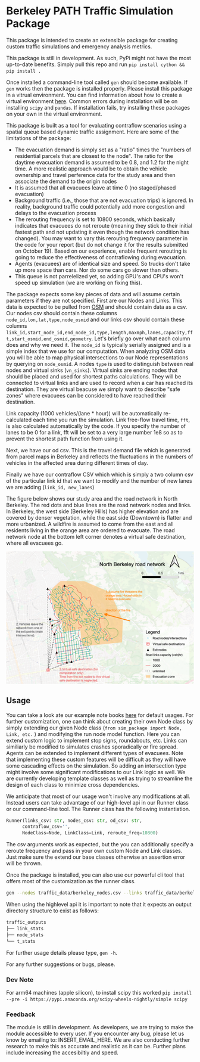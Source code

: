 # Berkeley PATH Traffic Simulation Package

This package is intended to create an extensible package for creating custom traffic simulations and emergency analysis metrics.

This package is still in development. As such, PyPi might not have the most up-to-date benefits. Simply pull this repo and run `pip install cython && pip install .` 

Once installed a command-line tool called `gen` should become available. If `gen` works then the package is installed properly. Please install this package 
in a vitrual environment. You can find information about how to create a virtual environment [here](https://docs.conda.io/projects/conda/en/latest/user-guide/tasks/manage-environments.html). Common errors during installation will be on installing `scipy` and `pandas`. If installation fails, try installing these
packages on your own in the virtual environment. 

This package is built as a tool for evaluating contraflow scenarios using a spatial queue based dynamic traffic assignment.
Here are some of the limitations of the package:

  - The evacuation demand is simply set as a "ratio" times the "numbers of residential parcels that are closest to the node". The ratio for the daytime evacuation demand is assumed to be 0.8, and 1.2 for the night time. A more realistic approach would be to obtain the vehicle ownership and travel perference data for the study area and then associate the demand to the origin nodes
  - It is assumed that all evacuees leave at time 0 (no staged/phased evacuation)
  - Background traffic (i.e., those that are not evacuation trips) is ignored. In reality, background traffic could potentially add more congestion and delays to the evacuation process
  - The rerouting frequency is set to 10800 seconds, which basically indicates that evacuees do not reroute (meaning they stick to their initial fastest path and not updating it even though the network condition has changed). You may want to vary this rerouting frequency parameter in the code for your report (but do not change it for the results submitted on October 19). Based on our experience, enable frequent rerouting is going to reduce the effectiveness of contraflowing during evacuation.
  - Agents (evacuees) are of identical size and speed. So trucks don't take up more space than cars. Nor do some cars go slower than others.
  - This queue is not parrelelized yet, so adding GPU's and CPU's won't speed up simulation (we are working on fixing this).

The package expects some key pieces of data and will assume certain parameters if they are not specified. First are our Nodes
and Links. This data is expected to be pulled from [OSM](https://www.openstreetmap.org) and should contain data as a 
csv. Our nodes csv should contain these columns `node_id,lon,lat,type,node_osmid` and our links csv should contain these 
columns `link_id,start_node_id,end_node_id,type,length,maxmph,lanes,capacity,fft,start_osmid,end_osmid,geometry`. 
Let's briefly go over what each column does and why we need it. The `node_id` is typically serially assigned and is a simple
index that we use for our computation. When analyzing OSM data you will be able to map physical intersections to our Node
representations by querying on `node_osmid`. A nodes `type` is used to distinguish between real nodes and virtual sinks (`vn_sinks`). Virtual sinks are ending nodes that should be placed and used for shortest paths calculations. They will be 
connected to virtual links and are used to record when a car has reached its destination. They are virtual beacuse we simply want to describe "safe zones" where evacuees can be considered to have reached their destination. 

Link capacity (1000 vehicles/(lane * hour)) will be automatically re-calculated each time you run the simulation. Link free-flow travel time, `fft`, is also calculated automatically by the code. If you specify the number of lanes to be 0 for a link, fft will be set to a very large number 1e8 so as to prevent the shortest path function from using it.

Next, we have our od csv. This is the travel demand file which is generated from parcel maps in Berkeley and reflects the fluctuations in the numbers of vehicles in the affected area during different times of day.

Finally we have our contraflow CSV which which is simply a two column csv of the particular link id that we want to 
modify and the number of new lanes we are adding (`link_id, new_lanes`)

The figure below shows our study area and the road network in North Berkeley. The red dots and blue lines are the road network nodes and links. In Berkeley, the west side (Berkeley Hills) has higher elevation and are covered by denser vegetation, while the east side (Downtown) is flatter and more urbanized. A wildfire is assumed to come from the east and all residents living in the orange area are ordered to evacuate. The road network node at the bottom left corner denotes a virtual safe destination, where all evacuees go.

![north berkeley road network](src/sim_package/berkeley_road_network.png)

## Usage
You can take a look ate our example note books [here](https://github.com/ucbtrans/BerkeleyTrafficSimPATH/tree/master/sim_package/examples) for default usages. For further customization, one can think about creating their own Node class by simply extending our given Node class (`from sim_package import Node, Link, etc.` ) and modifying the run node model function.
Here you can extend custom logic to implement stop signs, roundabouts, etc. Links can similiarly be modified to simulates crashes
sporadically or fire spread. Agents can be extended to implement different types of evacuees. Note that implementing these
custom features will be difficult as they will have some cascading effects on the simulation. So adding an intersection type
might involve some significant modifications to our Link logic as well. We are currently developing template classes as well
as trying to streamline the design of each class to minimize cross dependencies. 

We anticipate that most of our usage won't involve any modifications at all. Instead users can take advantage of our
high-level api in our Runner class or our command-line tool. The Runner class has the following instantiation.
```python
Runner(links_csv: str, nodes_csv: str, od_csv: str,
      contraflow_csv='',
      NodeClass=Node, LinkClass=Link, reroute_freq=10800) 
```
The csv arguments work as expected, but the you can additionally specify a reroute frequency and pass in your own custom
Node and Link classes. Just make sure the extend our base classes otherwise an assertion error will be thrown. 

Once the package is installed, you can also use our powerful cli tool that offers most of the customization as the runner 
class.
```bash
gen --nodes traffic_data/berkeley_nodes.csv --links traffic_data/berkeley_links.csv --ods traffic_data/day_time_od.csv --cf traffic_data_contraflow_scenario_1.csv   
```
When using the highlevel api it is important to note that it expects an output directory structure to exist as follows:
```bash
traffic_outputs
├── link_stats
├── node_stats
└── t_stats
```

For further usage details please type, `gen -h`. 

For any further suggestions or bugs, please.

### Dev Note
For arm64 machines (apple silicon), to install scipy this worked `pip install --pre -i https://pypi.anaconda.org/scipy-wheels-nightly/simple scipy`

### Feedback
The module is still in development. As developers, we are trying to make the module accessible to every user. If you encounter any bug, please let us know by emailing to: INSERT_EMAIL_HERE. We are also conducting further research to make this as accurate and realistic as it can be. Further plans include increasing the accesibiltiy and speed.
